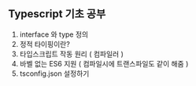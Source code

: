 ## Typescript 기초 공부
1. interface 와 type 정의
2. 정적 타이핑이란?
3. 타입스크립트 작동 원리 ( 컴파일러 )
4. 바벨 없는 ES6 지원 ( 컴파일시에 트랜스파일도 같이 해줌 )
5. tsconfig.json 설정하기
